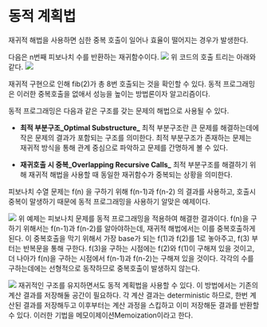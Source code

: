 # 동적 계획법
재귀적 해법을 사용하면 심한 중복 호출이 일어나 효율이 떨어지는 경우가 발생한다.

다음은 n번째 피보나치 수를 반환하는 재귀함수이다.
![](https://i.imgur.com/PmBh3zD.png)
위 코드의 호출 트리는 아래와 같다.
![](https://i.imgur.com/Ob6W3GY.png)

재귀적 구현으로 인해 fib(2)가 총 8번 호출되는 것을 확인할 수 있다. 동적 프로그래밍은 이러한 중복호출을 없애서 성능을 높이는 방법론이자 알고리즘이다.

동적 프로그래밍은 다음과 같은 구조를 갖는 문제의 해법으로 사용될 수 있다.

- **최적 부분구조_Optimal Substructure_**
최적 부분구조란 큰 문제를 해결하는데에 작은 문제의 결과가 포함되는 구조를 의미한다. 최적 부분구조가 존재하는 문제는 재귀적 방식을 통해 관계 중심으로 파악하고 문제를 간명하게 볼 수 있다.

- **재귀호출 시 중복_Overlapping Recursive Calls_**
최적 부분구조를 해결하기 위해 재귀적 해법을 사용할 때 동일한 재귀함수가 중복되는 상황을 의미한다.

피보나치 수열 문제는 f(n) 을 구하기 위해 f(n-1)과 f(n-2) 의 결과를 사용하고, 호출시 중복이 말생하기 때문에 동적 프로그래밍을 사용하기 알맞은 예제이다.

![](https://i.imgur.com/778P5yz.png)
위 예제는 피보나치 문제를 동적 프로그래밍을 적용하여 해결한 결과이다. f(n)을 구하기 위해서는 f(n-1)과 f(n-2)를 알아야하는데, 재귀적 해법에서는 이를 중복호출하게 된다. 이 중복호출을 막기 위해서 가장 base가 되는 f(1)과 f(2)를 1로 놓아주고, f(3) 부터는 반복문을 통해 구한다. f(3)을 구하는 시점에는 f(2)와 f(1)이 구해져 있을 것이고, 더 나아가 f(n)을 구하는 시점에서 f(n-1)과 f(n-2)는 구해져 있을 것이다. 각각의 수를 구하는데에는 선형적으로 동작하므로 중복호출이 발생하지 않는다.

![](https://i.imgur.com/P3gXj02.png)
재귀적인 구조를 유지하면서도 동적 계획법을 사용할 수 있다. 이 방법에서는 기존의 계산 결과를 저장해둘 공간이 필요하다. 각 계산 결과는 deterministic 하므로, 한번 계산된 결과를 저장해두고 이후부터는 계산 과정을 스킵하고 이미 저장해둔 결과를 반환할 수 있다. 이러한 기법을 메모이제이션Memoization이라고 한다.